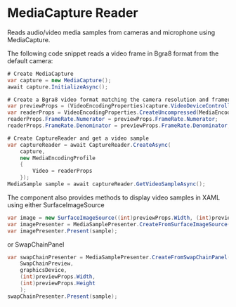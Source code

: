 MediaCapture Reader
===================

Reads audio/video media samples from cameras and microphone using MediaCapture.

The following code snippet reads a video frame in Bgra8 format from the default camera:

```c#
# Create MediaCapture
var capture = new MediaCapture();
await capture.InitializeAsync();

# Create a Bgra8 video format matching the camera resolution and framerate
var previewProps = (VideoEncodingProperties)capture.VideoDeviceController.GetMediaStreamProperties(MediaStreamType.VideoPreview);
var readerProps = VideoEncodingProperties.CreateUncompressed(MediaEncodingSubtypes.Bgra8, previewProps.Width, previewProps.Height);
readerProps.FrameRate.Numerator = previewProps.FrameRate.Numerator;
readerProps.FrameRate.Denominator = previewProps.FrameRate.Denominator;

# Create CaptureReader and get a video sample
var captureReader = await CaptureReader.CreateAsync(
    capture, 
    new MediaEncodingProfile
    {
        Video = readerProps
    });
MediaSample sample = await captureReader.GetVideoSampleAsync();
```

The component also provides methods to display video samples in XAML using either SurfaceImageSource

```c#
var image = new SurfaceImageSource((int)previewProps.Width, (int)previewProps.Height);
var imagePresenter = MediaSamplePresenter.CreateFromSurfaceImageSource(image, graphicsDevice);
var imagePresenter.Present(sample);
```

or SwapChainPanel

```c#
var swapChainPresenter = MediaSamplePresenter.CreateFromSwapChainPanel(
    SwapChainPreview,
    graphicsDevice,
    (int)previewProps.Width,
    (int)previewProps.Height
    );
swapChainPresenter.Present(sample);
```
